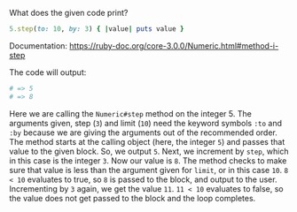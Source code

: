 What does the given code print?
```ruby
5.step(to: 10, by: 3) { |value| puts value }
```

Documentation: https://ruby-doc.org/core-3.0.0/Numeric.html#method-i-step

The code will output:
```ruby
# => 5
# => 8
```
Here we are calling the `Numeric#step` method on the integer 5. The arguments given, step (`3`) and limit (`10`) need the keyword symbols `:to` and `:by` because we are giving the arguments out of the recommended order. The method starts at the calling object (here, the integer `5`) and passes that value to the given block. So, we output `5`. Next, we increment by `step`, which in this case is the integer `3`. Now our value is `8`. The method checks to make sure that value is less than the argument given for `limit`, or in this case `10`. `8 < 10` evaluates to true, so `8` is passed to the block, and output to the user. Incrementing by `3` again, we get the value `11`. `11 < 10` evaluates to false, so the value does not get passed to the block and the loop completes. 